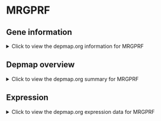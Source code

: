 <h1>MRGPRF</h1>

<h2>Gene information</h2>
<details>
  <summary>Click to view the depmap.org information for MRGPRF</summary>
  <p><a href="https://depmap.org/portal/gene/MRGPRF?tab=about" target="_BLANK">Open page in a new tab...</a></p>
  <iframe src="https://depmap.org/portal/gene/MRGPRF?tab=about" style="border:none;width:100%;height:800px"></iframe>
</details>

<h2>Depmap overview</h2>
<details>
  <summary>Click to view the depmap.org summary for MRGPRF</summary>
  <p><a href="https://depmap.org/portal/gene/MRGPRF?tab=overview" target="_BLANK">Open page in a new tab...</a></p>
  <iframe src="https://depmap.org/portal/gene/MRGPRF?tab=overview" style="border:none;width:100%;height:800px"></iframe>
</details>

<h2>Expression</h2>
<details>
  <summary>Click to view the depmap.org expression data for MRGPRF</summary>
  <p><a href="https://depmap.org/portal/gene/MRGPRF?tab=characterization" target="_BLANK">Open page in a new tab...</a></p>
  <iframe src="https://depmap.org/portal/gene/MRGPRF?tab=characterization" style="border:none;width:100%;height:800px"></iframe>
</details>


<!--
<h2>Reactome Pathway diagram</h2>
<details>
  <summary>Click to view the Reactome pathway for MRGPRF</summary>
  <p><a href="PURL" target="_BLANK">Open page in a new tab...</a></p>
  PNAME
</details>
-->


